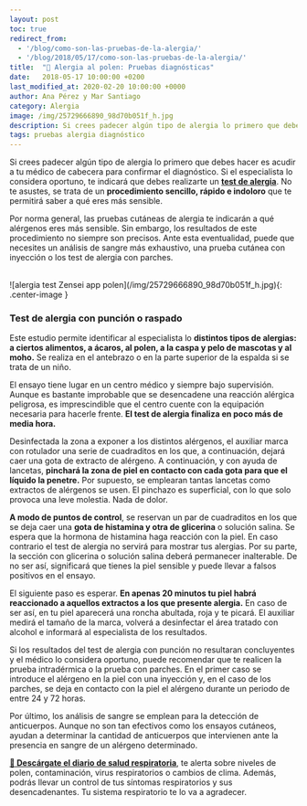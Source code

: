 ```yaml
---
layout: post
toc: true
redirect_from: 
  - '/blog/como-son-las-pruebas-de-la-alergia/'
  - '/blog/2018/05/17/como-son-las-pruebas-de-la-alergia/'
title:  "🤧 Alergia al polen: Pruebas diagnósticas"
date:   2018-05-17 10:00:00 +0200
last_modified_at: 2020-02-20 10:00:00 +0000
author: Ana Pérez y Mar Santiago
category: Alergia
image: /img/25729666890_98d70b051f_h.jpg
description: Si crees padecer algún tipo de alergia lo primero que debes hacer es acudir a tu médico de cabecera para confirmar el diagnóstico. Si el especialista lo considera oportuno, te indicará que debes,...
tags: pruebas alergia diagnóstico
---
```


Si crees padecer algún tipo de alergia lo primero que debes hacer es acudir a tu médico de cabecera para confirmar el diagnóstico. Si el especialista lo considera oportuno, te indicará que debes realizarte un **[test de alergia](https://medlineplus.gov/spanish/ency/article/003519.htm)**. No te asustes, se trata de un **procedimiento sencillo, rápido e indoloro** que te permitirá saber a qué eres más sensible.

Por norma general, las pruebas cutáneas de alergia te indicarán a qué alérgenos eres más sensible. Sin embargo, los resultados de este procedimiento no siempre son precisos. Ante esta eventualidad, puede que necesites un análisis de sangre más exhaustivo, una prueba cutánea con inyección o los test de alergia con parches.

<br>
![alergia test Zensei app polen](/img/25729666890_98d70b051f_h.jpg){: .center-image }
<br>

### Test de alergia con punción o raspado

Este estudio permite identificar al especialista lo **distintos tipos de alergias: a ciertos alimentos, a ácaros, al polen, a la caspa y pelo de mascotas y al moho.** Se realiza en el antebrazo o en la parte superior de la espalda si se trata de un niño.

El ensayo tiene lugar en un centro médico y siempre bajo supervisión. Aunque es bastante improbable que se desencadene una reacción alérgica peligrosa, es imprescindible que el centro cuente con la equipación necesaria para hacerle frente. **El test de alergia finaliza en poco más de media hora.**

Desinfectada la zona a exponer a los distintos alérgenos, el auxiliar marca con rotulador una serie de cuadraditos en los que, a continuación, dejará caer una gota de extracto de alérgeno. A continuación, y con ayuda de lancetas, **pinchará la zona de piel en contacto con cada gota para que el líquido la penetre.** Por supuesto, se emplearan tantas lancetas como extractos de alérgenos se usen. El pinchazo es superficial, con lo que solo provoca una leve molestia. Nada de dolor.

**A modo de puntos de control**, se reservan un par de cuadraditos en los que se deja caer una **gota de histamina y otra de glicerina** o solución salina. Se espera que la hormona de histamina haga reacción con la piel. En caso contrario el test de alergia no servirá para mostrar tus alergias. Por su parte, la sección con glicerina o solución salina deberá permanecer inalterable. De no ser así, significará que tienes la piel sensible y puede llevar a falsos positivos en el ensayo.

El siguiente paso es esperar. **En apenas 20 minutos tu piel habrá reaccionado a aquellos extractos a los que presente alergia.** En caso de ser así, en tu piel aparecerá una roncha abultada, roja y te picará. El auxiliar medirá el tamaño de la marca, volverá a desinfectar el área tratado con alcohol e informará al especialista de los resultados.

Si los resultados del test de alergia con punción no resultaran concluyentes y el médico lo considera oportuno, puede recomendar que te realicen la prueba intradérmica o la prueba con parches. En el primer caso se introduce el alérgeno en la piel con una inyección y, en el caso de los parches, se deja en contacto con la piel el alérgeno durante un periodo de entre 24 y 72 horas.

Por último, los análisis de sangre se emplean para la detección de anticuerpos. Aunque no son tan efectivos como los ensayos cutáneos, ayudan a determinar la cantidad de anticuerpos que intervienen ante la presencia en sangre de un alérgeno determinado.

**[📱 Descárgate el diario de salud respiratoria](https://zenseiapp.com)**, te alerta sobre niveles de polen, contaminación, virus respiratorios o cambios de clima. Además, podrás llevar un control de tus síntomas respiratorios y sus desencadenantes. Tu sistema respiratorio te lo va a agradecer.

